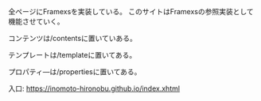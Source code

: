 全ページにFramexsを実装している。
このサイトはFramexsの参照実装として機能させていく。

コンテンツは/contentsに置いていある。

テンプレートは/templateに置いてある。

プロパティ―は/propertiesに置いてある。

入口: https://inomoto-hironobu.github.io/index.xhtml
